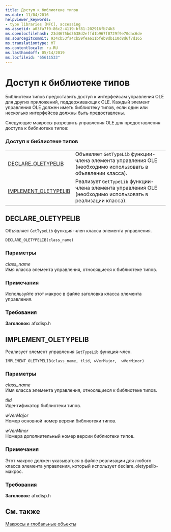 ```yaml
---
title: Доступ к библиотеке типов
ms.date: 11/04/2016
helpviewer_keywords:
- type libraries [MFC], accessing
ms.assetid: a03fa7f0-86c2-4119-bf81-202916fb74b3
ms.openlocfilehash: 23d4675bd3638d2effd1b967f0729f9e70dac6de
ms.sourcegitcommit: 934cb53fa4cb59fea611bfeb9db110d8d6f7d165
ms.translationtype: MT
ms.contentlocale: ru-RU
ms.lasthandoff: 05/14/2019
ms.locfileid: "65611533"
---
```

# <a name="type-library-access"></a>Доступ к библиотеке типов

Библиотеки типов предоставить доступ к интерфейсам управления OLE для других приложений, поддерживающих OLE. Каждый элемент управления OLE должен иметь библиотеку типов, если один или несколько интерфейсов должны быть предоставлены.

Следующие макросы разрешить управления OLE для предоставления доступа к библиотеке типов:

### <a name="type-library-access"></a>Доступ к библиотеке типов

|||
|-|-|
|[DECLARE_OLETYPELIB](#declare_oletypelib)|Объявляет `GetTypeLib` функции-члена элемента управления OLE (необходимо использовать в объявлении класса).|
|[IMPLEMENT_OLETYPELIB](#implement_oletypelib)|Реализует `GetTypeLib` функции-члена элемента управления OLE (необходимо использовать в реализации класса).|

##  <a name="declare_oletypelib"></a>  DECLARE_OLETYPELIB

Объявляет `GetTypeLib` функция-член класса элемента управления.

```
DECLARE_OLETYPELIB(class_name)
```

### <a name="parameters"></a>Параметры

*class_name*<br/>
Имя класса элемента управления, относящиеся к библиотеке типов.

### <a name="remarks"></a>Примечания

Используйте этот макрос в файле заголовка класса элемента управления.

### <a name="requirements"></a>Требования

**Заголовок:** afxdisp.h

##  <a name="implement_oletypelib"></a>  IMPLEMENT_OLETYPELIB

Реализует элемент управления `GetTypeLib` функция-член.

```
IMPLEMENT_OLETYPELIB(class_name, tlid, wVerMajor,  wVerMinor)
```

### <a name="parameters"></a>Параметры

*class_name*<br/>
Имя класса элемента управления, относящиеся к библиотеке типов.

*tlid*<br/>
Идентификатор библиотеки типов.

*wVerMajor*<br/>
Номер основной номер версии библиотеки типов.

*wVerMinor*<br/>
Номера дополнительный номер версии библиотеки типов.

### <a name="remarks"></a>Примечания

Этот макрос должен указываться в файле реализации для любого класса элемента управления, который использует declare_oletypelib-макрос.

### <a name="requirements"></a>Требования

**Заголовок:** afxdisp.h

## <a name="see-also"></a>См. также

[Макросы и глобальные объекты](../../mfc/reference/mfc-macros-and-globals.md)
